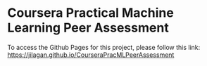# Coursera Practical Machine Learning Peer Assessment

To access the Github Pages for this project, please follow this link:
https://jilagan.github.io/CourseraPracMLPeerAssessment
